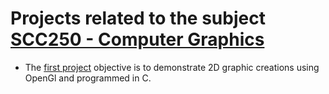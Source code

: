 # Projects related to the subject [SCC250 - Computer Graphics](https://edisciplinas.usp.br/course/view.php?id=108024)

- The [first project](https://github.com/PedroRaymundi/Computacao_Grafica/tree/main/trabalho1) objective is to demonstrate 2D graphic creations using OpenGl and programmed in C.
